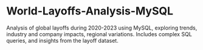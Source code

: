 # World-Layoffs-Analysis-MySQL
Analysis of global layoffs during 2020-2023 using MySQL, exploring trends, industry and company impacts, regional variations. Includes complex SQL queries,  and insights from the layoff dataset.

